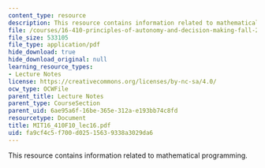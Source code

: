 ```yaml
---
content_type: resource
description: This resource contains information related to mathematical programming.
file: /courses/16-410-principles-of-autonomy-and-decision-making-fall-2010/fa9cf4c5f700d02515639338a3029da6_MIT16_410F10_lec16.pdf
file_size: 533105
file_type: application/pdf
hide_download: true
hide_download_original: null
learning_resource_types:
- Lecture Notes
license: https://creativecommons.org/licenses/by-nc-sa/4.0/
ocw_type: OCWFile
parent_title: Lecture Notes
parent_type: CourseSection
parent_uid: 6ae95a6f-16be-365e-312a-e193bb74c8fd
resourcetype: Document
title: MIT16_410F10_lec16.pdf
uid: fa9cf4c5-f700-d025-1563-9338a3029da6
---
```

This resource contains information related to mathematical programming.